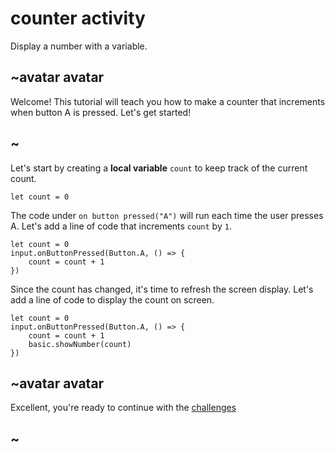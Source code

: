 # counter activity

Display a number with a variable. 

## ~avatar avatar

Welcome! This tutorial will teach you how to make a counter that increments when button A is pressed. Let's get started!

## ~

Let's start by creating a **local variable** `count` to keep track of the current count.

```blocks
let count = 0
```

The code under ``on button pressed("A")`` will run each time the user presses A. Let's add a line of code that increments `count` by `1`.

```blocks
let count = 0
input.onButtonPressed(Button.A, () => {
    count = count + 1
})
```

Since the count has changed, it's time to refresh the screen display. Let's add a line of code to display the count on screen.


```blocks
let count = 0
input.onButtonPressed(Button.A, () => {
    count = count + 1
    basic.showNumber(count)
})
```


## ~avatar avatar

Excellent, you're ready to continue with the [challenges](/lessons/counter/challenges)

## ~

